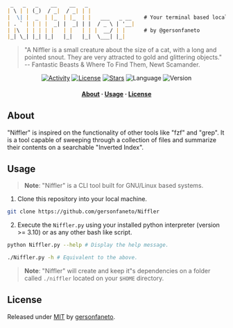 ```markdown
 _   _   _    __    __   _               
| \ | | (_)  / _|  / _| | |              
|  \| |  _  | |_  | |_  | |   ___   _ __    # Your terminal based local search engine!
| . ` | | | |  _| |  _| | |  / _ \ | '__|   
| |\  | | | | |   | |   | | |  __/ | |      # by @gersonfaneto
|_| \_| |_| |_|   |_|   |_|  \___| |_|   

```

> "A Niffler is a small creature about the size of a cat, with a long and pointed snout.
> They are very attracted to gold and glittering objects."
> -- Fantastic Beasts & Where To Find Them, Newt Scamander.

<div align="center">

[![Activity](https://img.shields.io/github/last-commit/gersonfaneto/Niffler?color=blue&style=for-the-badge&logo=git)](https://github.com/gersonfaneto/Niffler/commit/main)
[![License](https://img.shields.io/github/license/gersonfaneto/Niffler?color=blue&style=for-the-badge)](https://github.com/gersonfaneto/Niffler/blob/main/LICENSE)
[![Stars](https://img.shields.io/github/stars/gersonfaneto/Niffler?color=blue&style=for-the-badge&logo=github)](https://github.com/gersonfaneto/Niffler)
![Language](https://img.shields.io/static/v1?label=LANGUAGE&message=Python&color=informational&style=for-the-badge)
![Version](https://img.shields.io/static/v1?label=VERSION&message=1.0.0&color=informational&style=for-the-badge)

</div>

<h4 align="center">
  <a href="#about">About</a>
  ·
  <a href="#usage">Usage</a>
  ·
  <a href="#license">License</a>
</h4>

## About

"Niffler" is inspired on the functionality of other tools like "fzf" and "grep". It is a tool
capable of sweeping through a collection of files and summarize their contents on a searchable
"Inverted Index".

## Usage

> **Note**: "Niffler" is a CLI tool built for GNU/Linux based systems.

1. Clone this repository into your local machine.

```bash
git clone https://github.com/gersonfaneto/Niffler
```

2. Execute the `Niffler.py` using your installed python interpreter (version >= 3.10)
or as any other bash like script.

```bash
python Niffler.py --help # Display the help message.
```

```bash
./Niffler.py -h # Equivalent to the above.
```

> **Note**: "Niffler" will create and keep it"s dependencies on a folder called 
> `./niffler` located on your `$HOME` directory.

## License

Released under [MIT](https://github.com/gersonfaneto/Niffler/blob/main/LICENSE) by [gersonfaneto](https://github.com/gersonfaneto).
